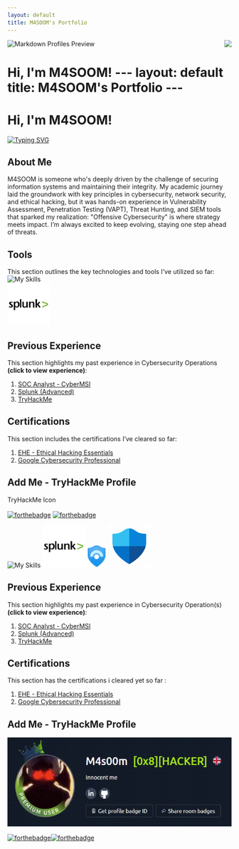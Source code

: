 ```yaml
---
layout: default
title: M4SOOM's Portfolio
---
```



![Markdown Profiles Preview](https://i.postimg.cc/4yKy9w79/Linkedin-Banner-1.png)
<a href="https://github.com/L1QU3D/github-profile-views-counter"><img src="https://komarev.com/ghpvc/?username=M4SOOM" align="right"></a>
<h1>Hi, I'm M4SOOM!
---
layout: default
title: M4SOOM's Portfolio
---

# Hi, I'm M4SOOM! 
[![Typing SVG](https://readme-typing-svg.herokuapp.com?font=courier+new&color=0BF700&lines=Cybersecurity+Professional)](https://git.io/typing-svg)

## About Me
M4SOOM is someone who's deeply driven by the challenge of securing information systems and maintaining their integrity. My academic journey laid the groundwork with key principles in cybersecurity, network security, and ethical hacking, but it was hands-on experience in Vulnerability Assessment, Penetration Testing (VAPT), Threat Hunting, and SIEM tools that sparked my realization: "Offensive Cybersecurity" is where strategy meets impact. I’m always excited to keep evolving, staying one step ahead of threats.

## Tools
This section outlines the key technologies and tools I’ve utilized so far:  
![My Skills](https://go-skill-icons.vercel.app/api/icons?i=gcp,azure,kali,linux,ubuntu,powershell,vmwareworkstation,jira,visualstudio&theme=light)  
![Dashboard Icon](https://github.com/M4SOOM/MyExperience/blob/main/Icons/splunk.svg)

## Previous Experience
This section highlights my past experience in Cybersecurity Operations **(click to view experience)**:
1. [SOC Analyst - CyberMSI](https://github.com/M4SOOM/MyExperience/blob/main/CyberMSI.md)
2. [Splunk (Advanced)](https://github.com/M4SOOM)
3. [TryHackMe](https://github.com/M4SOOM/TryHackMe/)

## Certifications
This section includes the certifications I’ve cleared so far:
1. [EHE - Ethical Hacking Essentials](https://github.com/M4SOOM/MyExperience/blob/main/CyberMSI.md)
2. [Google Cybersecurity Professional](https://github.com/M4SOOM)

## Add Me - TryHackMe Profile
TryHackMe Icon  
</br> 
[![forthebadge](https://forthebadge.com/images/badges/you-didnt-ask-for-this.png)](http://forthebadge.com)
[![forthebadge](https://forthebadge.com/images/badges/i-fucking-hate-java.svg)](https://forthebadge.com)


![My Skills](https://go-skill-icons.vercel.app/api/icons?i=gcp,azure,kali,linux,ubuntu,powershell,vmwareworkstation,jira,visualstudio&theme=light)   ![Dashboard Icon](https://github.com/M4SOOM/MyExperience/blob/main/Icons/splunk.svg)<img src="https://github.com/MasoomEXE/Test1/blob/main/Azure-Sentinel.svg" alt="Dashboard Icon" width="51" height="51"><img src="https://github.com/M4SOOM/MyExperience/blob/main/Icons/XDR-icon.svg">

## Previous Experience

This section highlights my past experience in Cybersecurity Operation(s) **(click to view experience)**:

1. [SOC Analyst - CyberMSI](https://github.com/M4SOOM/MyExperience/blob/main/CyberMSI.md)
2. [Splunk (Advanced)](https://github.com/M4SOOM)
3. [TryHackMe](https://github.com/M4SOOM/TryHackMe/) 

## Certifications

This section has the certifications i cleared yet so far :

1. [EHE - Ethical Hacking Essentials](https://github.com/M4SOOM/MyExperience/blob/main/CyberMSI.md)
2. [Google Cybersecurity Professional](https://github.com/M4SOOM) 


## Add Me - TryHackMe Profile

<a href="https://tryhackme.com/r/p/M4s00m" target="_blank">
  <img src="https://github.com/MasoomEXE/Experience/blob/main/THM.gif" width="550" height="200" alt="TryHackMe Icon">
</a>


</br>

[![forthebadge](https://forthebadge.com/images/badges/you-didnt-ask-for-this.png)](http://forthebadge.com)[![forthebadge](https://forthebadge.com/images/badges/i-fucking-hate-java.svg)](https://forthebadge.com)
